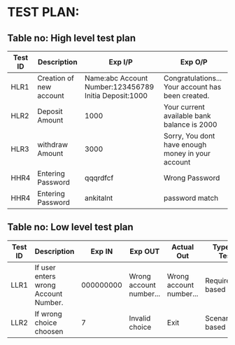 # TEST PLAN:

## Table no: High level test plan

| **Test ID** | **Description**                                              | **Exp I/P** | **Exp O/P** |    
|-------------|--------------------------------------------------------------|------------|-------------|
|  HLR1       |Creation of new account| Name:abc  Account Number:123456789 Initia Deposit:1000|Congratulations... Your account has been created.|
|  HLR2       |Deposit Amount|1000 |Your current available bank balance is 2000|
|  HLR3       |withdraw Amount|3000| Sorry, You dont have enough money in your account| 
|  HHR4       |Entering Password| qqqrdfcf|Wrong Password|
|  HHR4       |Entering Password| ankitalnt|password match|

## Table no: Low level test plan

| **Test ID** | **Description**                                              | **Exp IN** | **Exp OUT** | **Actual Out** |**Type Of Test**  |    
|-------------|--------------------------------------------------------------|------------|-------------|----------------|------------------|
|  LLR1       |If user enters wrong Account Number. | 000000000| Wrong account number...| Wrong account number...|Requirement based |
|  LLR2       |If wrong choice choosen| 7|Invalid choice|Exit|Scenario based    |

